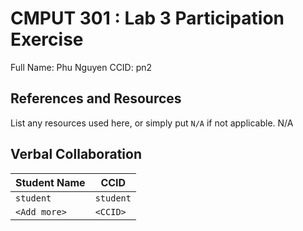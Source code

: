 # CMPUT 301 : Lab 3 Participation Exercise
Full Name: Phu Nguyen
CCID: pn2
## References and Resources

List any resources used here, or simply put `N/A` if not applicable.
N/A
## Verbal Collaboration

| Student Name | CCID      |
| ------------ | --------- |
| `student`    | `student` |
| `<Add more>` | `<CCID>`  |
